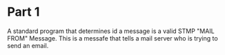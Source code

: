 # Part 1
A standard program that determines id a message is a valid STMP "MAIL FROM" Message. This is a messafe that tells a mail server who is trying to send an email. 

